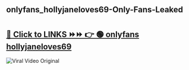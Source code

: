 
 ## onlyfans_hollyjaneloves69-Only-Fans-Leaked

# <h2><a href="https://clipsfans.com/onlyfans_hollyjaneloves69&ref=git">🔗 Click to LINKS ⏩⏩ 👉 🟢 onlyfans hollyjaneloves69 </a></h2>

<a href="https://clipsfans.com/onlyfans_hollyjaneloves69&ref=git" rel="nofollow" data-target="animated-image.originalLink"><img src="https://i.ibb.co.com/xMMVF88/686577567.gif" alt="Viral Video Original" style="max-width: 100%; display: inline-block;" data-target="animated-image.originalImage"></a>
